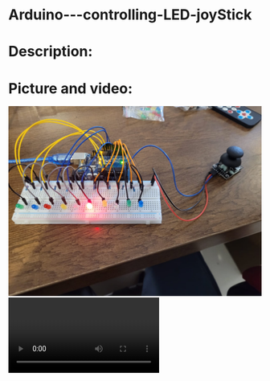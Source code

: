 # Arduino---controlling-LED-joyStick

# Description:









# Picture and video:
![img](Arduino_project_controlling_LEDs_joyStick_PART1.jpeg)
![img](Arduino_project_controlling_LEDs_joyStick_video.mp4)
